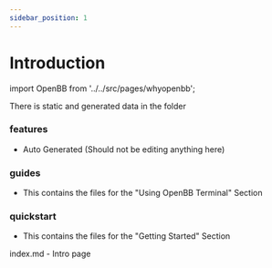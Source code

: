 ```yaml
---
sidebar_position: 1
---
```


# Introduction

import OpenBB from '../../src/pages/whyopenbb';

<OpenBB className="two-cols" />

There is static and generated data in the folder

### features

- Auto Generated (Should not be editing anything here)

### guides

- This contains the files for the "Using OpenBB Terminal" Section

### quickstart

- This contains the files for the "Getting Started" Section

index.md - Intro page
